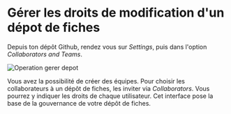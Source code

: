 # Gérer les droits de modification d'un dépot de fiches

Depuis ton dépôt Github, rendez vous sur *Settings*, puis dans l'option *Collaborators and Teams*.

![Operation gerer depot](https://framapic.org/wBjTlZTpUf63/2bd1GDJKL1WR.png)

Vous avez la possibilité de créer des équipes. 
Pour choisir les collaborateurs à un dépôt de fiches, les inviter via *Collaborators*. Vous pourrez y indiquer les droits de chaque utilisateur.
Cet interface pose la base de la gouvernance de votre dépôt de fiches.
